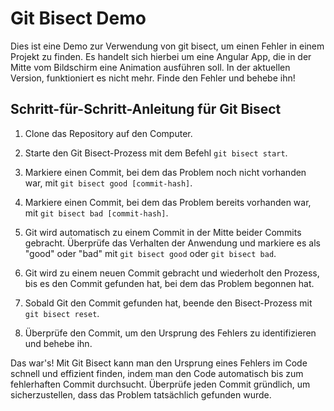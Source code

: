 # Git Bisect Demo

Dies ist eine Demo zur Verwendung von git bisect, um einen Fehler in einem Projekt zu finden. Es handelt sich hierbei um eine Angular App, die in der Mitte vom Bildschirm eine Animation ausführen soll. In der aktuellen Version, funktioniert es nicht mehr. Finde den Fehler und behebe ihn!

## Schritt-für-Schritt-Anleitung für Git Bisect

1. Clone das Repository auf den Computer.

2. Starte den Git Bisect-Prozess mit dem Befehl `git bisect start`.

3. Markiere einen Commit, bei dem das Problem noch nicht vorhanden war, mit `git bisect good [commit-hash]`.

4. Markiere einen Commit, bei dem das Problem bereits vorhanden war, mit `git bisect bad [commit-hash]`.

5. Git wird automatisch zu einem Commit in der Mitte beider Commits gebracht. Überprüfe das Verhalten der Anwendung und markiere es als "good" oder "bad" mit `git bisect good` oder `git bisect bad`.

6. Git wird zu einem neuen Commit gebracht und wiederholt den Prozess, bis es den Commit gefunden hat, bei dem das Problem begonnen hat.

7. Sobald Git den Commit gefunden hat, beende den Bisect-Prozess mit `git bisect reset`.

8. Überprüfe den Commit, um den Ursprung des Fehlers zu identifizieren und behebe ihn.

Das war's! Mit Git Bisect kann man den Ursprung eines Fehlers im Code schnell und effizient finden, indem man den Code automatisch bis zum fehlerhaften Commit durchsucht. Überprüfe jeden Commit gründlich, um sicherzustellen, dass das Problem tatsächlich gefunden wurde.